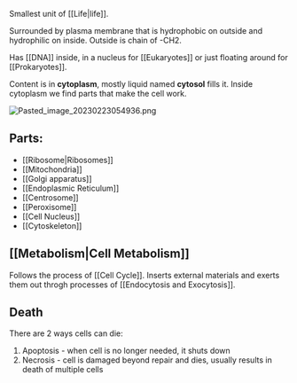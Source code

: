 Smallest unit of [[Life|life]].

Surrounded by plasma membrane that is hydrophobic on outside and hydrophilic on inside.
Outside is chain of -CH2.

Has [[DNA]] inside, in a nucleus for [[Eukaryotes]] or just floating around for [[Prokaryotes]].

Content is in <b>cytoplasm</b>, mostly liquid named <b>cytosol</b> fills it.
Inside cytoplasm we find parts that make the cell work.

![Pasted_image_20230223054936.png](pasted_image_20230223054936.png)

## Parts:

* [[Ribosome|Ribosomes]]
* [[Mitochondria]]
* [[Golgi apparatus]]
* [[Endoplasmic Reticulum]]
* [[Centrosome]]
* [[Peroxisome]]
* [[Cell Nucleus]]
* [[Cytoskeleton]]

## [[Metabolism|Cell Metabolism]]

Follows the process of [[Cell Cycle]].
Inserts external materials and exerts them out throgh processes of [[Endocytosis and Exocytosis]].

## Death

There are 2 ways cells can die:

1. Apoptosis - when cell is no longer needed, it shuts down
2. Necrosis - cell is damaged beyond repair and dies, usually results in death of multiple cells
